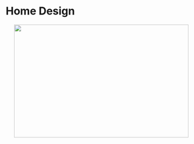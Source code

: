 # Home Design

<p align="center">
  <img width="460" height="300" src="https://static1.squarespace.com/static/597cb9fa3a041181d9ce2253/t/59fa82a4085229169f2ec60e/1509590068681/meraki.jpg">
</p>
